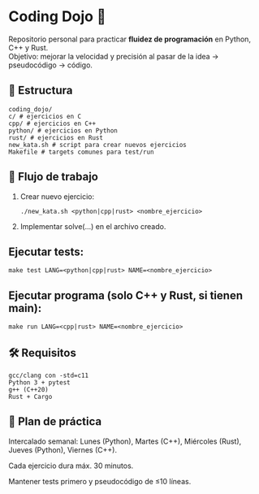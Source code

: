 # Coding Dojo 🥋

Repositorio personal para practicar **fluidez de programación** en Python, C++ y Rust.  
Objetivo: mejorar la velocidad y precisión al pasar de la idea → pseudocódigo → código.

## 📂 Estructura
```
coding_dojo/
c/ # ejercicios en C
cpp/ # ejercicios en C++
python/ # ejercicios en Python
rust/ # ejercicios en Rust
new_kata.sh # script para crear nuevos ejercicios
Makefile # targets comunes para test/run
```

## 🚀 Flujo de trabajo
1. Crear nuevo ejercicio:
   ```
   ./new_kata.sh <python|cpp|rust> <nombre_ejercicio>
   ```
2. Implementar solve(...) en el archivo creado.

## Ejecutar tests:
```
make test LANG=<python|cpp|rust> NAME=<nombre_ejercicio>
```

## Ejecutar programa (solo C++ y Rust, si tienen main):
```
make run LANG=<cpp|rust> NAME=<nombre_ejercicio>
```

## 🛠 Requisitos

```
gcc/clang con -std=c11
Python 3 + pytest
g++ (C++20)
Rust + Cargo
```

## 📅 Plan de práctica
Intercalado semanal: Lunes (Python), Martes (C++), Miércoles (Rust), Jueves (Python), Viernes (C++).

Cada ejercicio dura máx. 30 minutos.

Mantener tests primero y pseudocódigo de ≤10 líneas.